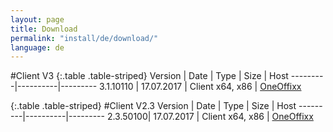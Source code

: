```yaml
---
layout: page
title: Download
permalink: "install/de/download/"
language: de
---
```


#Client V3
{:.table .table-striped} 
Version | Date | Type | Size | Host
---------|----------|---------
 3.1.10110 | 17.07.2017 | Client x64, x86 | [OneOffixx](http://download.oneoffixx.com/clients/OneOffixx.ClientOnly_3.1.10110.zip)

 
 {:.table .table-striped} 
#Client V2.3
Version | Date | Type | Size | Host
---------|----------|---------
 2.3.50100| 17.07.2017 | Client x64, x86 | [OneOffixx](http://download.oneoffixx.com/clients/OneOffixx.ClientOnly_2.3.50100.zip)
